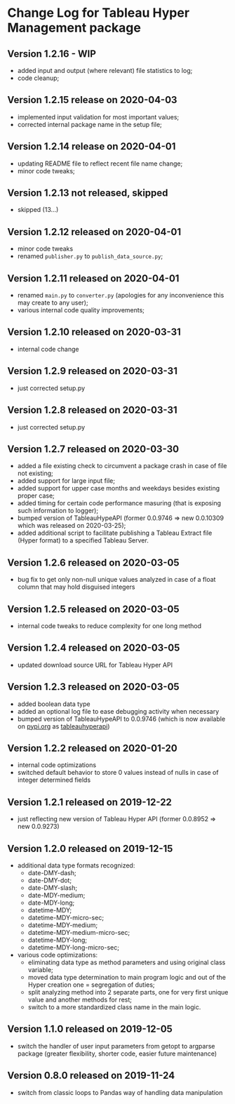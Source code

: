 # Change Log for Tableau Hyper Management package

## Version 1.2.16 - WIP
- added input and output (where relevant) file statistics to log;
- code cleanup;

## Version 1.2.15 release on 2020-04-03
- implemented input validation for most important values;
- corrected internal package name in the setup file;

## Version 1.2.14 release on 2020-04-01
- updating README file to reflect recent file name change;
- minor code tweaks;

## Version 1.2.13 not released, skipped
- skipped (13...)

## Version 1.2.12 released on 2020-04-01
- minor code tweaks
- renamed `publisher.py` to `publish_data_source.py`;

## Version 1.2.11 released on 2020-04-01
- renamed `main.py` to `converter.py` (apologies for any inconvenience this may create to any user);
- various internal code quality improvements; 


## Version 1.2.10 released on 2020-03-31
- internal code change

## Version 1.2.9 released on 2020-03-31
- just corrected setup.py

## Version 1.2.8 released on 2020-03-31
- just corrected setup.py

## Version 1.2.7 released on 2020-03-30
- added a file existing check to circumvent a package crash in case of file not existing;
- added support for large input file;
- added support for upper case months and weekdays besides existing proper case;
- added timing for certain code performance masuring (that is exposing such information to logger);
- bumped version of TableauHypeAPI (former 0.0.9746 => new 0.0.10309 which was released on 2020-03-25);
- added additional script to facilitate publishing a Tableau Extract file (Hyper format) to a specified Tableau Server.

## Version 1.2.6 released on 2020-03-05
- bug fix to get only non-null unique values analyzed in case of a float column that may hold disguised integers

## Version 1.2.5 released on 2020-03-05
- internal code tweaks to reduce complexity for one long method

## Version 1.2.4 released on 2020-03-05
- updated download source URL for Tableau Hyper API

## Version 1.2.3 released on 2020-03-05
- added boolean data type
- added an optional log file to ease debugging activity when necessary
- bumped version of TableauHypeAPI to 0.0.9746 (which is now available on [pypi.org](https://pypi.org/) as [tableauhyperapi](https://pypi.org/project/tableauhyperapi/))

## Version 1.2.2 released on 2020-01-20
- internal code optimizations
- switched default behavior to store 0 values instead of nulls in case of integer determined fields

## Version 1.2.1 released on 2019-12-22
- just reflecting new version of Tableau Hyper API (former 0.0.8952 => new 0.0.9273)

## Version 1.2.0 released on 2019-12-15
- additional data type formats recognized:
    - date-DMY-dash;
    - date-DMY-dot;
    - date-DMY-slash;
    - date-MDY-medium;
    - date-MDY-long;
    - datetime-MDY;
    - datetime-MDY-micro-sec;
    - datetime-MDY-medium;
    - datetime-MDY-medium-micro-sec;
    - datetime-MDY-long; 
    - datetime-MDY-long-micro-sec;
- various code optimizations:
    - eliminating data type as method parameters and using original class variable;
    - moved data type determination to main program logic and out of the Hyper creation one = segregation of duties;
    - split analyzing method into 2 separate parts, one for very first unique value and another methods for rest;
    - switch to a more standardized class name in the main logic.

## Version 1.1.0 released on 2019-12-05
- switch the handler of user input parameters from getopt to argparse package (greater flexibility, shorter code, easier future maintenance)

## Version 0.8.0 released on 2019-11-24
- switch from classic loops to Pandas way of handling data manipulation
